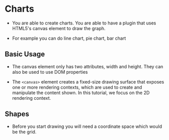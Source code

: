 # Charts

- You are able to create charts. You are able to have a plugin that uses HTML5's canvas element to draw the graph.

- For example you can do line chart, pie chart, bar chart

## Basic Usage

- The canvas element only has two attributes, width and height. They can also be used to use DOM properties

- The `<canvas>` element creates a fixed-size drawing surface that exposes one or more rendering contexts, which are used to create and manipulate the content shown. In this tutorial, we focus on the 2D rendering context. 

## Shapes

- Before you start drawing you will need a coordinate space which would be the grid.
